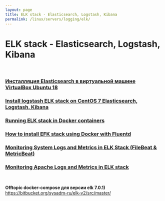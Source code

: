 ```yaml
---
layout: page
title: ELK stack - Elasticsearch, Logstash, Kibana
permalink: /linux/servers/logging/elk/
---
```


# ELK stack - Elasticsearch, Logstash, Kibana

<br/>

### [Инсталляция Elasticsearch в виртуальной машине VirtualBox Ubuntu 18](/linux/servers/logging/elk/install/vbox-ubuntu/)

### [Install logstash ELK stack on CentOS 7 Elasticsearch, Logstash, Kibana](/linux/servers/logging/elk/install/centos/)

### [Running ELK stack in Docker containers](/linux/servers/logging/elk/docker/)

### [How to install EFK stack using Docker with Fluentd](/linux/servers/logging/elk/docker-fluentd/)

### [Monitoring System Logs and Metrics in ELK Stack (FileBeat & MetricBeat)](/linux/servers/logging/elk/filebeat-metricbeat/)

### [Monitoring Apache Logs and Metrics in ELK stack](/linux/servers/logging/elk/apache-logs-and-metrics/)

<br/>

**Offtopic docker-compose для версии elk 7.0.1)**  
https://bitbucket.org/sysadm-ru/elk-v2/src/master/


